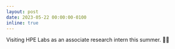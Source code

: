 ```yaml
---
layout: post
date: 2023-05-22 00:00:00-0100
inline: true
---
```


Visiting HPE Labs as an associate research intern this summer. 🧑‍💼
